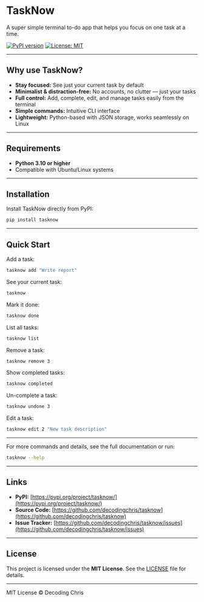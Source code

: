 # TaskNow

A super simple terminal to-do app that helps you focus on one task at a time.

[![PyPI version](https://img.shields.io/pypi/v/tasknow.svg)](https://pypi.org/project/tasknow/)
[![License: MIT](https://img.shields.io/badge/License-MIT-yellow.svg)](https://opensource.org/licenses/MIT)

---

## Why use TaskNow?

- **Stay focused:** See just your current task by default
- **Minimalist & distraction-free:** No accounts, no clutter — just your tasks
- **Full control:** Add, complete, edit, and manage tasks easily from the terminal
- **Simple commands:** Intuitive CLI interface
- **Lightweight:** Python-based with JSON storage, works seamlessly on Linux

---

## Requirements

- **Python 3.10 or higher**
- Compatible with Ubuntu/Linux systems

---

## Installation

Install TaskNow directly from PyPI:

```bash
pip install tasknow
```

---

## Quick Start

Add a task:

```bash
tasknow add "Write report"
```

See your current task:

```bash
tasknow
```

Mark it done:

```bash
tasknow done
```

List all tasks:

```bash
tasknow list
```

Remove a task:

```bash
tasknow remove 3
```

Show completed tasks:

```bash
tasknow completed
```

Un-complete a task:

```bash
tasknow undone 3
```

Edit a task:

```bash
tasknow edit 2 "New task description"
```

---

For more commands and details, see the full documentation or run:

```bash
tasknow --help
```

---

## Links

- **PyPI:** [https://pypi.org/project/tasknow/](https://pypi.org/project/tasknow/)
- **Source Code:** [https://github.com/decodingchris/tasknow](https://github.com/decodingchris/tasknow)
- **Issue Tracker:** [https://github.com/decodingchris/tasknow/issues](https://github.com/decodingchris/tasknow/issues)

---

## License

This project is licensed under the **MIT License**. See the [LICENSE](https://opensource.org/licenses/MIT) file for details.

---

MIT License © Decoding Chris
